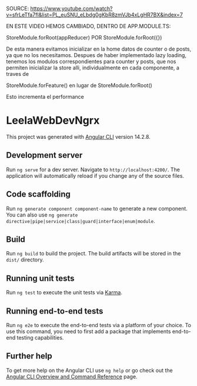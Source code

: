 SOURCE: https://www.youtube.com/watch?v=sfrLeTfa7fI&list=PL_euSNU_eLbdg0gKbR8zmVJb4xLgHR7BX&index=7

EN ESTE VIDEO HEMOS CAMBIADO,  DENTRO DE APP.MODULE.TS:

StoreModule.forRoot(appReducer) POR StoreModule.forRoot({})

De esta manera evitamos inicializar en la home datos de counter o de posts, ya que no los necesitamos.
Despues de haber implementado lazy loading, tenemos los modulos correspondientes para counter y posts,
que nos permiten inicializar la store alli, individualmente en cada componente, a traves de

StoreModule.forFeature() en lugar de StoreModule.forRoot()

Esto incrementa el performance


# LeelaWebDevNgrx

This project was generated with [Angular CLI](https://github.com/angular/angular-cli) version 14.2.8.

## Development server

Run `ng serve` for a dev server. Navigate to `http://localhost:4200/`. The application will automatically reload if you change any of the source files.

## Code scaffolding

Run `ng generate component component-name` to generate a new component. You can also use `ng generate directive|pipe|service|class|guard|interface|enum|module`.

## Build

Run `ng build` to build the project. The build artifacts will be stored in the `dist/` directory.

## Running unit tests

Run `ng test` to execute the unit tests via [Karma](https://karma-runner.github.io).

## Running end-to-end tests

Run `ng e2e` to execute the end-to-end tests via a platform of your choice. To use this command, you need to first add a package that implements end-to-end testing capabilities.

## Further help

To get more help on the Angular CLI use `ng help` or go check out the [Angular CLI Overview and Command Reference](https://angular.io/cli) page.
